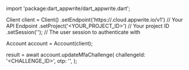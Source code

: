 import 'package:dart_appwrite/dart_appwrite.dart';

Client client = Client()
    .setEndpoint('https://<REGION>.cloud.appwrite.io/v1') // Your API Endpoint
    .setProject('<YOUR_PROJECT_ID>') // Your project ID
    .setSession(''); // The user session to authenticate with

Account account = Account(client);

 result = await account.updateMfaChallenge(
    challengeId: '<CHALLENGE_ID>',
    otp: '<OTP>',
);
